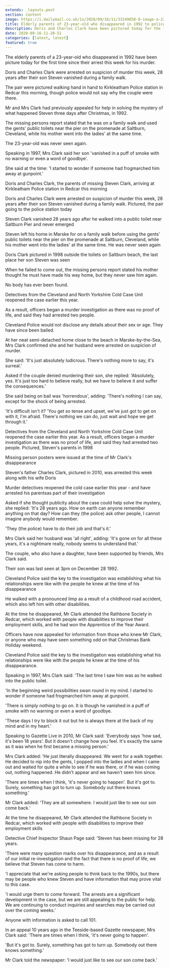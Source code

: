 ```yaml
---
extends: _layouts.post
section: content
image: https://i.dailymail.co.uk/1s/2020/09/16/11/33249058-0-image-a-22_1600250851548.jpg 
title: Elderly parents of 23-year-old who disappeared in 1992 to police station 
description: Doris and Charles Clark have been pictured today for the first time since they were arrested on suspicion of murder, 28 years after their son Steven vanished during a family walk in Cleveland. 
date: 2020-09-16-11-20-51 
categories: [latest, latest] 
featured: true 
--- 
```

The elderly parents of a 23-year-old who disappeared in 1992 have been picture today for the first time since their arrest this week for his murder.

Doris and Charles Clark were arrested on suspicion of murder this week, 28 years after their son Steven vanished during a family walk. 

The pair were pictured walking hand in hand to Kirkleatham Police station in Redcar this morning, though police would not say why the couple were there. 

Mr and Mrs Clark had previously appealed for help in solving the mystery of what happened Steven three days after Christmas, in 1992.

The missing persons report stated that he was on a family walk and used the gents' public toilets near the pier on the promenade at Saltburn, Cleveland, while his mother went into the ladies' at the same time.

The 23-year-old was never seen again.  

Speaking in 1997, Mrs Clark said her son 'vanished in a puff of smoke with no warning or even a word of goodbye'. 

She said at the time: 'I started to wonder if someone had frogmarched him away at gunpoint.'

Doris and Charles Clark, the parents of missing Steven Clark, arriving at Kirkleatham Police station in Redcar this morning 

Doris and Charles Clark were arrested on suspicion of murder this week, 28 years after their son Steven vanished during a family walk. Pictured, the pair going to the police station today

Steven Clark vanished 28 years ago after he walked into a public toilet near Saltburn Pier and never emerged

Steven left his home in Marske for on a family walk before using the gents' public toilets near the pier on the promenade at Saltburn, Cleveland, while his mother went into the ladies' at the same time. He was never seen again 

Doris Clark pictured in 1998 outside the toilets on Saltburn beach, the last place her son Steven was seen

When he failed to come out, the missing persons report stated his mother thought he must have made his way home, but they never saw him again.

No body has ever been found.

Detectives from the Cleveland and North Yorkshire Cold Case Unit reopened the case earlier this year.

As a result, officers began a murder investigation as there was no proof of life, and said they had arrested two people.

Cleveland Police would not disclose any details about their sex or age. They have since been bailed.

At her neat semi-detached home close to the beach in Marske-by-the-Sea, Mrs Clark confirmed she and her husband were arrested on suspicion of murder.

She said: 'It's just absolutely ludicrous. There's nothing more to say, it's surreal.'

Asked if the couple denied murdering their son, she replied: 'Absolutely, yes. It's just too hard to believe really, but we have to believe it and suffer the consequences.'

She said being on bail was 'horrendous', adding: 'There's nothing I can say, except for the shock of being arrested.

'It's difficult isn't it? 'You get so tense and upset, we've just got to get on with it, I'm afraid. There's nothing we can do, just wait and hope we get through it.'

Detectives from the Cleveland and North Yorkshire Cold Case Unit reopened the case earlier this year. As a result, officers began a murder investigation as there was no proof of life, and said they had arrested two people. Pictured, Steven's parents in 1998

Missing person posters were issued at the time of Mr Clark's disappearance   

Steven's father Charles Clark, pictured in 2010, was arrested this week along with his wife Doris

Murder detectives reopened the cold case earlier this year - and have arrested his parentsas part of their investigation 

Asked if she thought publicity about the case could help solve the mystery, she replied: 'It's 28 years ago. How on earth can anyone remember anything on that day? How can they (the police) ask other people, I cannot imagine anybody would remember.

'They (the police) have to do their job and that's it.'

Mrs Clark said her husband was 'all right', adding: 'It's gone on for all these years, it's a nightmare really, nobody seems to understand that.'

The couple, who also have a daughter, have been supported by friends, Mrs Clark said.

Their son was last seen at 3pm on December 28 1992.

Cleveland Police said the key to the investigation was establishing what his relationships were like with the people he knew at the time of his disappearance

He walked with a pronounced limp as a result of a childhood road accident, which also left him with other disabilities.

At the time he disappeared, Mr Clark attended the Rathbone Society in Redcar, which worked with people with disabilities to improve their employment skills, and he had won the Apprentice of the Year Award.

Officers have now appealed for information from those who knew Mr Clark, or anyone who may have seen something odd on that Christmas Bank Holiday weekend.

Cleveland Police said the key to the investigation was establishing what his relationships were like with the people he knew at the time of his disappearance.

Speaking in 1997, Mrs Clark said: 'The last time I saw him was as he walked into the public toilet.

'In the beginning weird possibilities swan round in my mind. I started to wonder if someone had frogmarched him away at gunpoint.

'There is simply nothing to go on. It is though he vanished in a puff of smoke with no warning or even a word of goodbye.

'These days I try to block it out but he is always there at the back of my mind and in my heart.' 

Speaking to Gazette Live in 2010, Mr Clark said: 'Everybody says 'how sad, it's been 18 years'. But it doesn't change how you feel. It's exactly the same as it was when he first became a missing person.'

Mrs Clark added: 'He just literally disappeared. We went for a walk together. He decided to nip into the gents, I popped into the ladies and when I came out and waited for quite a while to see if he was there, or if he was coming out, nothing happened. He didn't appear and we haven't seen him since. 

'There are times when I think, 'it's never going to happen'. But it's got to. Surely, something has got to turn up. Somebody out there knows something.'

Mr Clark added: 'They are all somewhere. I would just like to see our son come back.'

At the time he disappeared, Mr Clark attended the Rathbone Society in Redcar, which worked with people with disabilities to improve their employment skills

Detective Chief Inspector Shaun Page said: 'Steven has been missing for 28 years.

'There were many question marks over his disappearance, and as a result of our initial re-investigation and the fact that there is no proof of life, we believe that Steven has come to harm.

'I appreciate that we're asking people to think back to the 1990s, but there may be people who knew Steven and have information that may prove vital to this case.

'I would urge them to come forward. The arrests are a significant development in the case, but we are still appealing to the public for help. We are continuing to conduct inquiries and searches may be carried out over the coming weeks.'

Anyone with information is asked to call 101.

In an appeal 10 years ago in the Teeside-based Gazette newspaper, Mrs Clark said: 'There are times when I think, 'it's never going to happen'.

'But it's got to. Surely, something has got to turn up. Somebody out there knows something.'

Mr Clark told the newspaper: 'I would just like to see our son come back.' 

